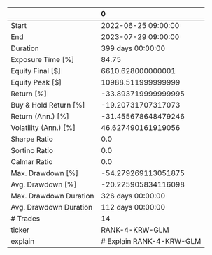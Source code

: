 |                        | 0                        |
|:-----------------------|:-------------------------|
| Start                  | 2022-06-25 09:00:00      |
| End                    | 2023-07-29 09:00:00      |
| Duration               | 399 days 00:00:00        |
| Exposure Time [%]      | 84.75                    |
| Equity Final [$]       | 6610.628000000001        |
| Equity Peak [$]        | 10988.511999999999       |
| Return [%]             | -33.893719999999995      |
| Buy & Hold Return [%]  | -19.20731707317073       |
| Return (Ann.) [%]      | -31.455678648479246      |
| Volatility (Ann.) [%]  | 46.627490161919056       |
| Sharpe Ratio           | 0.0                      |
| Sortino Ratio          | 0.0                      |
| Calmar Ratio           | 0.0                      |
| Max. Drawdown [%]      | -54.279269113051875      |
| Avg. Drawdown [%]      | -20.225905834116098      |
| Max. Drawdown Duration | 326 days 00:00:00        |
| Avg. Drawdown Duration | 112 days 00:00:00        |
| # Trades               | 14                       |
| ticker                 | RANK-4-KRW-GLM           |
| explain                | # Explain RANK-4-KRW-GLM |